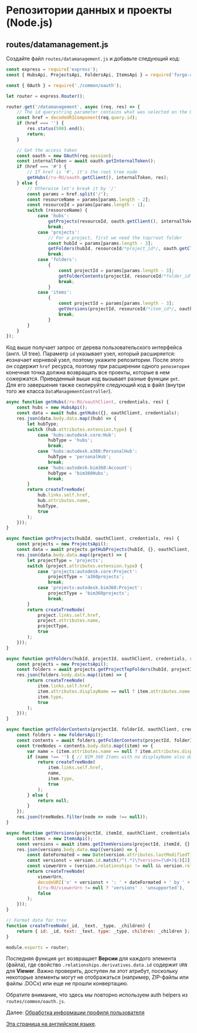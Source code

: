 # Репозитории данных и проекты (Node.js)

## routes/datamanagement.js

Создайте файл `routes/datamanagement.js` и добавьте следующий код:

```javascript
const express = require('express');
const { HubsApi, ProjectsApi, FoldersApi, ItemsApi } = require('forge-apis');

const { OAuth } = require('./common/oauth');

let router = express.Router();

router.get('/datamanagement', async (req, res) => {
    // The id querystring parameter contains what was selected on the UI tree, make sure it's valid
    const href = decodeURIComponent(req.query.id);
    if (href === '') {
        res.status(500).end();
        return;
    }

    // Get the access token
    const oauth = new OAuth(req.session);
    const internalToken = await oauth.getInternalToken();
    if (href === '#') {
        // If href is '#', it's the root tree node
        getHubs(/ru-RU/oauth.getClient(), internalToken, res);
    } else {
        // Otherwise let's break it by '/'
        const params = href.split('/');
        const resourceName = params[params.length - 2];
        const resourceId = params[params.length - 1];
        switch (resourceName) {
            case 'hubs':
                getProjects(resourceId, oauth.getClient(), internalToken, res);
                break;
            case 'projects':
                // For a project, first we need the top/root folder
                const hubId = params[params.length - 3];
                getFolders(hubId, resourceId/*project_id*/, oauth.getClient(), internalToken, res);
                break;
            case 'folders':
                {
                    const projectId = params[params.length - 3];
                    getFolderContents(projectId, resourceId/*folder_id*/, oauth.getClient(), internalToken, res);
                    break;
                }
            case 'items':
                {
                    const projectId = params[params.length - 3];
                    getVersions(projectId, resourceId/*item_id*/, oauth.getClient(), internalToken, res);
                    break;
                }
        }
    }
});
```

Код выше получает запрос от дерева пользовательского интерфейса (англ. UI tree). Параметр `id` указывает узел, который расширяется: `#`означает корневой узел, поэтому укажите репозитории. После этого он содержит `href` ресурса, поэтому при расширении одного `репозитория` конечная точка должна возвращать все проекты, которые в нем сожержатся. Приведенный выше код вызывает разные функции `get`. Для его завершения также скопируйте следующий код в файл (внутри того же класса `DataManagementController`).


```javascript
async function getHubs(/ru-RU/oauthClient, credentials, res) {
    const hubs = new HubsApi();
    const data = await hubs.getHubs({}, oauthClient, credentials);
    res.json(data.body.data.map((hub) => {
        let hubType;
        switch (hub.attributes.extension.type) {
            case 'hubs:autodesk.core:Hub':
                hubType = 'hubs';
                break;
            case 'hubs:autodesk.a360:PersonalHub':
                hubType = 'personalHub';
                break;
            case 'hubs:autodesk.bim360:Account':
                hubType = 'bim360Hubs';
                break;
        }
        return createTreeNode(
            hub.links.self.href,
            hub.attributes.name,
            hubType,
            true
        );
    }));
}

async function getProjects(hubId, oauthClient, credentials, res) {
    const projects = new ProjectsApi();
    const data = await projects.getHubProjects(hubId, {}, oauthClient, credentials);
    res.json(data.body.data.map((project) => {
        let projectType = 'projects';
        switch (project.attributes.extension.type) {
            case 'projects:autodesk.core:Project':
                projectType = 'a360projects';
                break;
            case 'projects:autodesk.bim360:Project':
                projectType = 'bim360projects';
                break;
        }
        return createTreeNode(
            project.links.self.href,
            project.attributes.name,
            projectType,
            true
        );
    }));
}

async function getFolders(hubId, projectId, oauthClient, credentials, res) {
    const projects = new ProjectsApi();
    const folders = await projects.getProjectTopFolders(hubId, projectId, oauthClient, credentials);
    res.json(folders.body.data.map((item) => {
        return createTreeNode(
            item.links.self.href,
            item.attributes.displayName == null ? item.attributes.name : item.attributes.displayName,
            item.type,
            true
        );
    }));
}

async function getFolderContents(projectId, folderId, oauthClient, credentials, res) {
    const folders = new FoldersApi();
    const contents = await folders.getFolderContents(projectId, folderId, {}, oauthClient, credentials);
    const treeNodes = contents.body.data.map((item) => {
        var name = (item.attributes.name == null ? item.attributes.displayName : item.attributes.name);
        if (name !== '') { // BIM 360 Items with no displayName also don't have storage, so not file to transfer
            return createTreeNode(
                item.links.self.href,
                name,
                item.type,
                true
            );
        } else {
            return null;
        }
    });
    res.json(treeNodes.filter(node => node !== null));
}

async function getVersions(projectId, itemId, oauthClient, credentials, res) {
    const items = new ItemsApi();
    const versions = await items.getItemVersions(projectId, itemId, {}, oauthClient, credentials);
    res.json(versions.body.data.map((version) => {
        const dateFormated = new Date(version.attributes.lastModifiedTime).toLocaleString();
        const versionst = version.id.match(/^(.*)\?version=(\d+)$/)[2];
        const viewerUrn = (version.relationships != null && version.relationships.derivatives != null ? version.relationships.derivatives.data.id : null);
        return createTreeNode(
            viewerUrn,
            decodeURI('v' + versionst + ': ' + dateFormated + ' by ' + version.attributes.lastModifiedUserName),
            (/ru-RU/viewerUrn != null ? 'versions' : 'unsupported'),
            false
        );
    }));
}

// Format data for tree
function createTreeNode(_id, _text, _type, _children) {
    return { id: _id, text: _text, type: _type, children: _children };
}

module.exports = router;
```
 
Последняя функция `get` возвращает **Версии** для каждого элемента (файла), где свойство `.relationships.derivatives.data.id` содержит `URN` для **Viewer**. Важно проверить, доступен ли этот атрибут, поскольку некоторые элементы могут не отображаться (например, ZIP-файлы или файлы .DOCx) или еще не прошли конвертацию.


Обратите внимание, что здесь мы повторно используем auth helpers из `routes/common/oauth.js`.

Далее: [Обработка информации профиля пользователя](/ru-RU/oauth/user/readme)

[Эта страница на английском языке](https://learnforge.autodesk.io/#/datamanagement/hubs/nodejs).
